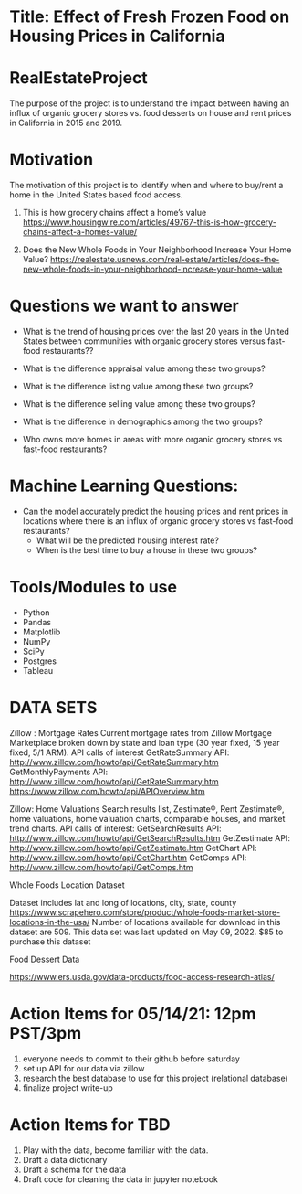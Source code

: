 # Title: Effect of Fresh Frozen Food on Housing Prices in California 

# RealEstateProject
The purpose of the project is to understand the impact between having an influx of organic grocery stores vs. food desserts on house and rent prices in California in 2015 and 2019. 

# Motivation
The motivation of this project is to identify when and where to buy/rent a home in the United States based food access.

1. This is how grocery chains affect a home’s value
https://www.housingwire.com/articles/49767-this-is-how-grocery-chains-affect-a-homes-value/

2. Does the New Whole Foods in Your Neighborhood Increase Your Home Value?
https://realestate.usnews.com/real-estate/articles/does-the-new-whole-foods-in-your-neighborhood-increase-your-home-value


# Questions we want to answer
- What is the trend of housing prices over the last 20 years in the United States between communities with organic grocery stores versus fast-food restaurants?? 

- What is the difference appraisal value among these two groups?

- What is the difference listing value among these two groups?

- What is the difference selling value among these two groups?
 
- What is the difference in demographics among the two groups?

- Who owns more homes in areas with more organic grocery stores vs fast-food restaurants?

# Machine Learning Questions:
- Can the model accurately predict the housing prices and rent prices in locations where there is an influx of organic grocery stores vs fast-food restaurants? 
    - What will be the predicted housing interest rate?
    - When is the best time to buy a house in these two groups?

# Tools/Modules to use
- Python
- Pandas
- Matplotlib
- NumPy
- SciPy
- Postgres
- Tableau


# DATA SETS
Zillow : Mortgage Rates Current mortgage rates from Zillow Mortgage Marketplace broken down by state and loan type (30 year fixed, 15 year fixed, 5/1 ARM).
API calls of interest
GetRateSummary API: http://www.zillow.com/howto/api/GetRateSummary.htm
GetMonthlyPayments API: http://www.zillow.com/howto/api/GetRateSummary.htm
https://www.zillow.com/howto/api/APIOverview.htm

Zillow: Home Valuations
Search results list, Zestimate®, Rent Zestimate®, home valuations, home valuation charts, comparable houses, and market trend charts.
API calls of interest:
GetSearchResults API: http://www.zillow.com/howto/api/GetSearchResults.htm
GetZestimate API: http://www.zillow.com/howto/api/GetZestimate.htm
GetChart API: http://www.zillow.com/howto/api/GetChart.htm
GetComps API: http://www.zillow.com/howto/api/GetComps.htm

Whole Foods Location Dataset

Dataset includes lat and long of locations, city, state, county
https://www.scrapehero.com/store/product/whole-foods-market-store-locations-in-the-usa/
Number of locations available for download in this dataset are 509.
This data set was last updated on May 09, 2022.
$85 to purchase this dataset

Food Dessert Data 

https://www.ers.usda.gov/data-products/food-access-research-atlas/

# Action Items for 05/14/21: 12pm PST/3pm
1. everyone needs to commit to their github before saturday
2. set up API for our data via zillow
3. research the best database to use for this project (relational database)
4. finalize project write-up

# Action Items for TBD
1. Play with the data, become familiar with the data. 
2. Draft a data dictionary
3. Draft a schema for the data
4. Draft code for cleaning the data in jupyter notebook


